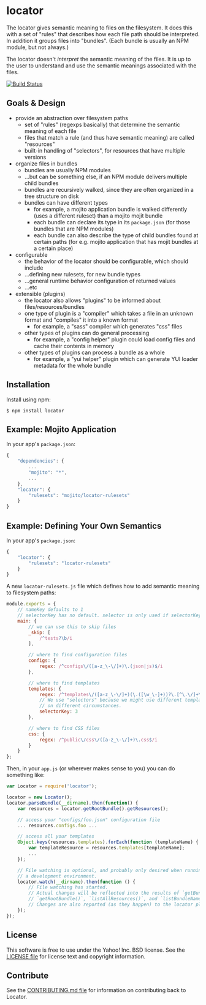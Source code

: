 locator
=======

The locator gives semantic meaning to files on the filesystem.
It does this with a set of "rules" that describes how each file path should be interpreted.
In addition it groups files into "bundles".
(Each bundle is usually an NPM module, but not always.)

The locator doesn't _interpret_ the semantic meaning of the files.
It is up to the user to understand and use the semantic meanings associated with the files.

[![Build Status](https://travis-ci.org/yahoo/locator.png?branch=master)](https://travis-ci.org/yahoo/locator)


## Goals & Design
* provide an abstraction over filesystem paths
    * set of "rules" (regexps basically) that determine the semantic meaning of each file
    * files that match a rule (and thus have semantic meaning) are called "resources"
    * built-in handling of "selectors", for resources that have multiple versions
* organize files in bundles
    * bundles are usually NPM modules
    * ...but can be something else, if an NPM module delivers multiple child bundles
    * bundles are recursively walked, since they are often organized in a tree structure on disk
    * bundles can have different types
        * for example, a mojito application bundle is walked differently (uses a different ruleset) than a mojito mojit bundle
        * each bundle can declare its type in its `package.json` (for those bundles that are NPM modules)
        * each bundle can also describe the type of child bundles found at certain paths (for e.g. mojito application that has mojit bundles at a certain place)
* configurable
    * the behavior of the locator should be configurable, which should include
    * ...defining new rulesets, for new bundle types
    * ...general runtime behavior configuration of returned values
    * ...etc
* extensible (plugins)
    * the locator also allows "plugins" to be informed about files/resources/bundles
    * one type of plugin is a "compiler" which takes a file in an unknown format and "compiles" it into a known format
        * for example, a "sass" compiler which generates "css" files
    * other types of plugins can do general processing
        * for example, a "config helper" plugin could load config files and cache their contents in memory
    * other types of plugins can process a bundle as a whole
        * for example, a "yui helper" plugin which can generate YUI loader metadata for the whole bundle


## Installation
Install using npm:

```shell
$ npm install locator
```



## Example: Mojito Application
In your app's `package.json`:
```javascript
{
    "dependencies": {
        ...
        "mojito": "*",
        ...
    },
    "locator": {
        "rulesets": "mojito/locator-rulesets"
    }
}
```


## Example: Defining Your Own Semantics
In your app's `package.json`:
```javascript
{
    "locator": {
        "rulesets": "locator-rulesets"
    }
}
```

A new `locator-rulesets.js` file which defines how to add semantic meaning to filesystem paths:
```javascript
module.exports = {
    // nameKey defaults to 1
    // selectorKey has no default. selector is only used if selectorKey is given
    main: {
        // we can use this to skip files
        _skip: [
            /^tests?\b/i
        ],

        // where to find configuration files
        configs: {
            regex: /^configs\/([a-z_\-\/]+)\.(json|js)$/i
        },

        // where to find templates
        templates: {
            regex: /^templates\/([a-z_\-\/]+)(\.([\w_\-]+))?\.[^\.\/]+\.html$/i,
            // We use "selectors" because we might use different templates based
            // on different circumstances.
            selectorKey: 3
        },

        // where to find CSS files
        css: {
            regex: /^public\/css\/([a-z_\-\/]+)\.css$/i
        }
    }
};
```


Then, in your `app.js` (or wherever makes sense to you) you can do something like:
```javascript
var Locator = require('locator');

locator = new Locator();
locator.parseBundle(__dirname).then(function() {
    var resources = locator.getRootBundle().getResources();

    // access your "configs/foo.json" configuration file
    ... resources.configs.foo ...

    // access all your templates
    Object.keys(resources.templates).forEach(function (templateName) {
        var templateResource = resources.templates[templateName];
        ...
    });

    // File watching is optional, and probably only desired when running in
    // a development environment.
    locator.watch(__dirname).then(function () {
        // File watching has started.
        // Actual changes will be reflected into the results of `getBundle()`,
        // `getRootBundle()`, `listAllResources()`, and `listBundleNames()`.
        // Changes are also reported (as they happen) to the locator plugins.
    });
});
```


## License
This software is free to use under the Yahoo! Inc. BSD license.
See the [LICENSE file][] for license text and copyright information.

[LICENSE file]: https://github.com/yahoo/locator/blob/master/LICENSE.txt


## Contribute
See the [CONTRIBUTING.md file][] for information on contributing back to Locator.

[CONTRIBUTING.md file]: https://github.com/yahoo/locator/blob/master/CONTRIBUTING.md


